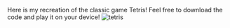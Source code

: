 Here is my recreation of the classic game Tetris! Feel free to download the code and play it on your device!
![tetris](https://github.com/user-attachments/assets/5abe575e-ff2c-45b2-8f08-714beef03042)
